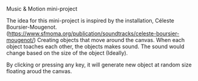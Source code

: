 Music & Motion mini-project

The idea for this mini-project is inspired by the installation, Céleste Boursier-Mougenot.(https://www.sfmoma.org/publication/soundtracks/celeste-boursier-mougenot/)
Creating objects that move around the canvas. When each object toaches each other, the objects makes sound. The sound would change based on the size of the object (Ideally).

By clicking or pressing any key, it will generate new object at random size floating aroud the canvas.
